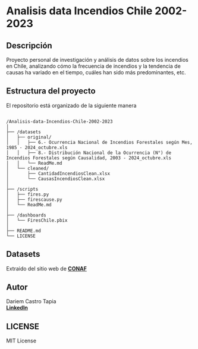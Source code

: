 # Analisis data Incendios Chile 2002-2023

## Descripción
 Proyecto personal de investigación y análisis de datos sobre los incendios en Chile, analizando cómo la frecuencia de incendios y la tendencia de causas ha variado en el tiempo, cuáles han sido más predominantes, etc.

## Estructura del proyecto
El repositorio está organizado de la siguiente manera
```

/Analisis-data-Incendios-Chile-2002-2023
│
├── /datasets
│   ├── original/
│   │   ├── 6.- Ocurrencia Nacional de Incendios Forestales según Mes, 1985 - 2024_octubre.xls
│   │   ├── 8.- Distribución Nacional de la Ocurrencia (N°) de Incendios Forestales según Causalidad, 2003 - 2024_octubre.xls
│   │   └── ReadMe.md
│   └── cleaned/
│       ├── CantidadIncendiosClean.xlsx
│       └── CausasIncendiosClean.xlsx
│
├── /scripts
│   ├── fires.py
│   ├── firescause.py
│   └── ReadMe.md
│
├── /dashboards
│   └── FiresChile.pbix
│
├── README.md
└── LICENSE
```

## Datasets

Extraido del sitio web de <b>[CONAF](https://www.conaf.cl/centro-documental/)</b>

## Autor

Dariem Castro Tapia\
<b>[LinkedIn](https://www.linkedin.com/in/castrotapiadariem/)</b>

## LICENSE

MIT License
